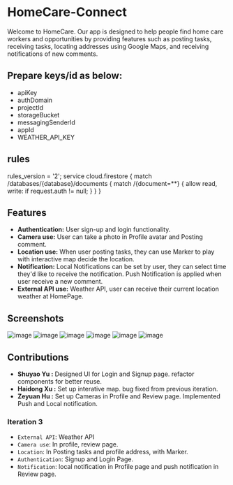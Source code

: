 # HomeCare-Connect

Welcome to HomeCare. Our app is designed to help people find home care workers and opportunities by providing features such as posting tasks, receiving tasks, locating addresses using Google Maps, and receiving notifications of new comments.

## Prepare keys/id as below:

- apiKey
- authDomain
- projectId
- storageBucket
- messagingSenderId
- appId
- WEATHER_API_KEY

## rules

rules_version = '2';
service cloud.firestore {
match /databases/{database}/documents {
match /{document=\*\*} {
allow read, write: if request.auth != null;
}
}
}

## Features

- **Authentication:** User sign-up and login functionality.
- **Camera use:** User can take a photo in Profile avatar and Posting comment.
- **Location use:** When user posting tasks, they can use Marker to play with interactive map decide the location.
- **Notification:** Local Notifications can be set by user, they can select time they'd like to receive the notification. Push Notification is applied when user receive a new comment.
- **External API use:** Weather API, user can receive their current location weather at HomePage.

## Screenshots

![image](https://github.com/Susiee03/HomeCare-Connect/assets/120871272/471d2bda-fdf9-4ae7-8275-db7ffb260945)
![image](https://github.com/Susiee03/HomeCare-Connect/assets/120871272/b12f1eae-dd9d-4c96-b84e-5123fb8801c4)
![image](https://github.com/Susiee03/HomeCare-Connect/assets/120871272/17d993bd-a1c4-4ba6-91ff-d8c21960b350)
![image](https://github.com/Susiee03/HomeCare-Connect/assets/120871272/9ee5a775-a1c5-47de-912b-97c1f5e4f24f)
![image](https://github.com/Susiee03/HomeCare-Connect/assets/120871272/ecb61da6-2dd9-44de-adfe-e8b84c6a3d23)
![image](https://github.com/Susiee03/HomeCare-Connect/assets/120871272/63165123-91b1-403f-a4e5-cbe917ccc4ba)

## Contributions

- **Shuyao Yu :** Designed UI for Login and Signup page. refactor components for better reuse.
- **Haidong Xu :** Set up interative map. bug fixed from previous iteration.
- **Zeyuan Hu :** Set up Cameras in Profile and Review page. Implemented Push and Local notification.

### Iteration 3

- `External API`: Weather API
- `Camera use`: In profile, review page.
- `Location`: In Posting tasks and profile address, with Marker.
- `Authentication`: Signup and Login Page.
- `Notification`: local notification in Profile page and push notification in Review page.
